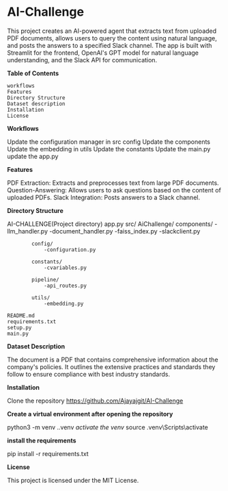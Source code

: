 # AI-Challenge

This project creates an AI-powered agent that extracts text from uploaded PDF documents, allows users to query the content using natural language, and posts the answers to a specified Slack channel. The app is built with Streamlit for the frontend, OpenAI's GPT model for natural language understanding, and the Slack API for communication.


**Table of Contents**
    
    workflows
    Features
    Directory Structure
    Dataset description
    Installation
    License

**Workflows**

Update the configuration manager in src config
Update the components
Update the embedding in utils
Update the constants
Update the main.py
update the app.py

**Features**

PDF Extraction: Extracts and preprocesses text from large PDF documents.
Question-Answering: Allows users to ask questions based on the content of uploaded PDFs.
Slack Integration: Posts answers to a Slack channel.


**Directory Structure**

AI-CHALLENGE(Project directory)
    app.py
    src/
        AiChallenge/
            components/
                -llm_handler.py
                -document_handler.py
                -faiss_index.py
                -slackclient.py
            
            config/
                -configuration.py

            constants/
                -cvariables.py

            pipeline/
                -api_routes.py
            
            utils/
                -embedding.py

    README.md
    requirements.txt
    setup.py
    main.py

**Dataset Description** 

The document is a PDF that contains comprehensive information about the company's policies. It outlines the extensive practices and standards they follow to ensure compliance with best industry standards.

**Installation**

Clone the repository
https://github.com/Ajayajgit/AI-Challenge

**Create a virtual environment after opening the repository**

python3 -m venv .\.venv
*activate the venv*
source .venv\Scripts\activate

**install the requirements**

pip install -r requirements.txt

**License**

This project is licensed under the MIT License.


